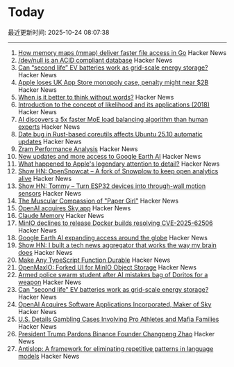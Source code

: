 # Today

最近更新时间: 2025-10-24 08:07:38

--- 
1. [How memory maps (mmap) deliver faster file access in Go](https://info.varnish-software.com/blog/how-memory-maps-mmap-deliver-25x-faster-file-access-in-go) Hacker News
2. [/dev/null is an ACID compliant database](https://jyu.dev/blog/why-dev-null-is-an-acid-compliant-database/) Hacker News
3. [Can “second life” EV batteries work as grid-scale energy storage?](https://www.volts.wtf/p/can-second-life-ev-batteries-work) Hacker News
4. [Apple loses UK App Store monopoly case, penalty might near $2B](https://9to5mac.com/2025/10/23/apple-loses-uk-app-store-monopoly-case-penalty-might-near-2-billion/) Hacker News
5. [When is it better to think without words?](https://www.henrikkarlsson.xyz/p/wordless-thought) Hacker News
6. [Introduction to the concept of likelihood and its applications (2018)](https://journals.sagepub.com/doi/10.1177/2515245917744314) Hacker News
7. [AI discovers a 5x faster MoE load balancing algorithm than human experts](https://adrs-ucb.notion.site/moe-load-balancing) Hacker News
8. [Date bug in Rust-based coreutils affects Ubuntu 25.10 automatic updates](https://lwn.net/Articles/1043103/) Hacker News
9. [Zram Performance Analysis](https://notes.xeome.dev/notes/Zram) Hacker News
10. [New updates and more access to Google Earth AI](https://blog.google/technology/research/new-updates-and-more-access-to-google-earth-ai/) Hacker News
11. [What happened to Apple's legendary attention to detail?](https://blog.johnozbay.com/what-happened-to-apples-attention-to-detail.html) Hacker News
12. [Show HN: OpenSnowcat – A fork of Snowplow to keep open analytics alive](https://opensnowcat.io/) Hacker News
13. [Show HN: Tommy – Turn ESP32 devices into through-wall motion sensors](https://www.tommysense.com) Hacker News
14. [The Muscular Compassion of "Paper Girl"](https://www.newyorker.com/books/page-turner/the-muscular-compassion-of-paper-girl) Hacker News
15. [OpenAI acquires Sky.app](https://openai.com/index/openai-acquires-software-applications-incorporated) Hacker News
16. [Claude Memory](https://www.anthropic.com/news/memory) Hacker News
17. [MinIO declines to release Docker builds resolving CVE-2025-62506](https://github.com/minio/minio/issues/21647) Hacker News
18. [Google Earth AI expanding access around the globe](https://blog.google/technology/research/new-updates-and-more-access-to-google-earth-ai/) Hacker News
19. [Show HN: I built a tech news aggregator that works the way my brain does](https://deadstack.net/recent) Hacker News
20. [Make Any TypeScript Function Durable](https://useworkflow.dev/) Hacker News
21. [OpenMaxIO: Forked UI for MinIO Object Storage](https://github.com/OpenMaxIO/openmaxio-object-browser) Hacker News
22. [Armed police swarm student after AI mistakes bag of Doritos for a weapon](https://www.dexerto.com/entertainment/armed-police-swarm-student-after-ai-mistakes-bag-of-doritos-for-a-weapon-3273512/) Hacker News
23. [Can "second life" EV batteries work as grid-scale energy storage?](https://www.volts.wtf/p/can-second-life-ev-batteries-work) Hacker News
24. [OpenAI Acquires Software Applications Incorporated, Maker of Sky](https://openai.com/index/openai-acquires-software-applications-incorporated) Hacker News
25. [U.S. Details Gambling Cases Involving Pro Athletes and Mafia Families](https://www.nytimes.com/live/2025/10/23/nyregion/nba-illegal-gambling-arrests) Hacker News
26. [President Trump Pardons Binance Founder Changpeng Zhao](https://www.bbc.com/news/articles/cly1qrl9l1qo) Hacker News
27. [Antislop: A framework for eliminating repetitive patterns in language models](https://arxiv.org/abs/2510.15061) Hacker News

